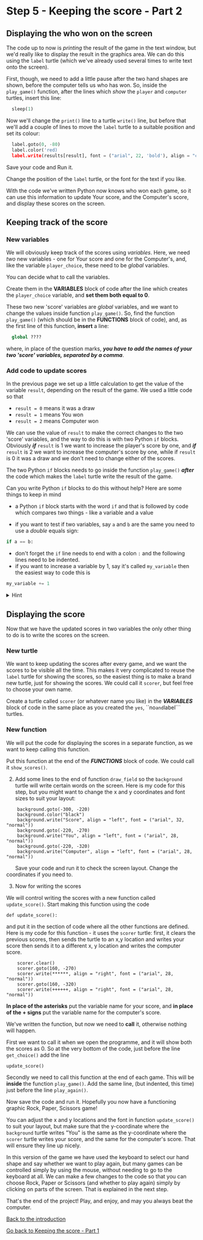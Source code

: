 # Step 5 - Keeping the score - Part 2

## Displaying the who won on the screen

The code up to now is *printing* the result of the game in the text window, but we'd really like to display the result in the graphics area. We can do this using the ```label``` turtle (which we've already used several times to write text onto the screen).

First, though, we need to add a little pause after the two hand shapes are shown, before the computer tells us who has won. So, inside the ```play_game()``` function, after the lines which *show* the ```player``` and ```computer``` turtles, insert this line:

```python
  sleep(1)
```

Now we'll change the ```print()``` line to a turtle ```write()``` line, but before that we'll add a couple of lines to move the ```label``` turtle to a suitable position and set its colour:

```python
  label.goto(0, -80)
  label.color('red)
  label.write(results[result], font = ("arial", 22, 'bold'), align = "center")
```

Save your code and Run it.

Change the position of the ```label``` turtle, or the font for the text if you like.

With the code we've written Python now knows who won each game, so it can use this information to update Your score, and the Computer's score, and display these scores on the screen.

## Keeping track of the score

### New variables

We will obviously keep track of the scores using *variables*. Here, we need *two* new variables - one for Your score and one for the Computer's, and, like the variable ```player_choice```, these need to be *global* variables.

You can decide what to call the variables.

Create them in the **VARIABLES** block of code after the line which creates the ```player_choice``` variable, and **set them both equal to 0**.

These two new 'score' variables are *global* variables, and we want to change the values inside function ```play_game()```. So, find the function ```play_game()``` (which should be in the **FUNCTIONS** block of code), and, as the first line of this function, **insert** a line:

```python
  global ????
```

where, in place of the question marks, ***you have to add the names of your two 'score' variables, separated by a comma***.

### Add code to update scores

In the previous page we set up a little calculation to get the value of the variable ```result```, depending on the result of the game. We used a little code so that

- ```result = 0``` means it was a draw
- ```result = 1``` means You won
- ```result = 2``` means Computer won

We can use the value of ```result``` to make the correct changes to the two 'score' variables, and the way to do this is with two Python ```if``` blocks. Obviously ***if*** ```result``` is 1 we want to increase the player's score by one, and ***if*** ```result``` is 2 we want to increase the computer's score by one, while if ```result``` is 0 it was a draw and we don't need to change either of the scores.

The two Python ```if``` blocks needs to go inside the function ```play_game()``` ***after*** the code which makes the ```label``` turtle write the result of the game.

Can you write Python ```if``` blocks to do this without help? Here are some things to keep in mind

- a Python ```if``` block starts with the word ```if``` and that is followed by code which compares two things - like a variable and a value

- if you want to test if two variables, say ```a``` and ```b``` are the same you need to use a *double* equals sign:

```python
if a == b:
  ```

- don't forget the ```if``` line needs to end with a colon ```:``` and the following lines need to be indented.
- if you want to increase a variable by 1, say it's called ```my_variable``` then the easiest way to code this is

```python
my_variable += 1
```

<details><summary>Hint</summary>

Here is how you could code an ```if``` block to increase the player's score. In this example the variable for the player's score is called ```player_score```:

```python
  if result == 1:
    player_score += 1
```

Now try and write the ```if``` block to increase the computer's score if ```result``` is equal to 2

</details>

<p>

## Displaying the score

Now that we have the updated scores in two variables the only other thing to do is to write the scores on the screen.

### New turtle

We want to keep updating the scores after every game, and we want the scores to be visible all the time. This makes it very complicated to reuse the ```label``` turtle for showing the scores, so the easiest thing is to make a brand new turtle, just for showing the scores. We could call it ```scorer```, but feel free to choose your own name.

Create a turtle called ```scorer``` (or whatever name you like) in the ***VARIABLES*** block of code in the same place as you created the ```yes```, ``no``` and ```label``` turtles.

### New function

We will put the code for displaying the scores in a separate function, as we want to keep calling this function.

Put this function at the end of the ***FUNCTIONS*** block of code. We could call it ```show_scores()```.

2. Add some lines to the end of function ```draw_field``` so the ```background``` turtle will write certain words on the screen. Here is my code for this step, but you might want to change the x and y coordinates and font sizes to suit your layout:
```
    background.goto(-300, -220)
    background.color("black")
    background.write("Score", align = "left", font = ("arial", 32, "normal"))
    background.goto(-220, -270)
    background.write("You", align = "left", font = ("arial", 28, "normal"))
    background.goto(-220, -320)
    background.write("Computer", align = "left", font = ("arial", 28, "normal"))
```
&nbsp;&nbsp;&nbsp;&nbsp;&nbsp;&nbsp;Save your code and run it to check the screen layout. Change the coordinates if you need to.

3. Now for writing the scores

We will control writing the scores with a new function called ```update_score()```. Start making this function using the code
```
def update_score():
```
and put it in the section of code where all the other functions are defined.
Here is my code for this function - it uses the ```scorer``` turtle: first, it clears the previous scores, then sends the turtle to an x,y location and writes your score then sends it to a different x, y location and writes the computer score.
```
    scorer.clear()
    scorer.goto(160, -270)
    scorer.write(******, align = "right", font = ("arial", 28, "normal"))
    scorer.goto(160, -320)
    scorer.write(++++++, align = "right", font = ("arial", 28, "normal"))
```
**In place of the asterisks** put the variable name for your score, and **in place of the + signs** put the variable name for the computer's score.

We've written the function, but now we need to **call** it, otherwise nothing will happen. 

First we want to call it when we open the programme, and it will show both the scores as 0. So at the very bottom of the code, just before the line ```get_choice()``` add the line
```
update_score()
```

Secondly we need to call this function at the end of each game. This will be **inside** the function ```play_game()```. Add the same line, (but indented, this time) just before the line ```play_again()```.

Now save the code and run it. Hopefully you now have a functioning graphic Rock, Paper, Scissors game!

You can adjust the x and y locations and the font in function ```update_score()``` to suit your layout, but make sure that the y-coordinate where the ```background``` turtle writes "You" is the same as the y-coordinate where the ```scorer``` turtle writes your score, and the same for the computer's score. That will ensure they line up nicely.


In this version of the game we have used the keyboard to select our hand shape and say whether we want to play again, but many games can be controlled simply by using the mouse, without needing to go to the keyboard at all. We can make a few changes to the code so that you can choose Rock, Paper or Scissors (and whether to play again) simply by clicking on parts of the screen. That is explained in the next step.

That's the end of the project! Play, and enjoy, and may you always beat the computer.

[Back to the introduction](../README.md)

[Go back to Keeping the score - Part 1](README.md)
